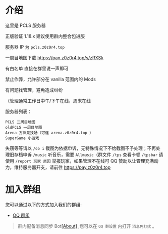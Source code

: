 # 介绍

这里是 PCLS 服务器

正版验证 1.18.x 建议使用群内整合包进服

服务器 IP 为 `pcls.z0z0r4.top`

一周目地图下载 https://pan.z0z0r4.top/s/zRXSk

有白名单 直接在群里说一声即可

禁止作弊，允许部分在 vanilla 范围内的 Mods

有问题找管理，避免造成纠纷

（管理通常工作日中午/下午在线，周末在线

服务器列表：

```
PCLS 二周目地图
oldPCLS 一周目地图
Arena 方块竞技场（可连 arena.z0z0r4.top ）
SuperGame 小游戏
```

失窃等等请以 `/co i` 截图为依据申诉，无特殊情况下不给截图不予处理；不再处理旧存档申诉
`/music` 听音乐，需要 `Allmusic`（群文件
`/tps` 查看卡顿 `/tpsbar`
请使用 `/report 玩家 原因` 举报玩家，如果管理不在线可 QQ
赞助以让管理充满动力，维持服务器开支，请前往 https://pay.z0z0r4.top

# 加入群组

您可以通过以下的方式加入我们的群组:

- [QQ 群组](https://qm.qq.com/cgi-bin/qm/qr?k=AgUzek75uol8Biw04oo8kSzzv-IYiXHC)

> 群内配备消息同步 Bot[[About]](https://github.com/MeowCat-Studio/mesagisto) ,您可以在 `QQ 群设置` 内打开 `消息免打扰` 。
